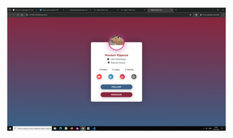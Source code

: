 ![Результат](https://github.com/myudakov/Stylishprofilecard/blob/main/profilecard/result.png?raw=true)

